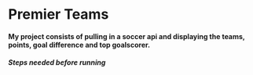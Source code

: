 # Premier  Teams

#### My project consists of pulling in a soccer api and displaying the teams, points, goal difference and top goalscorer.

##### Steps needed before running

